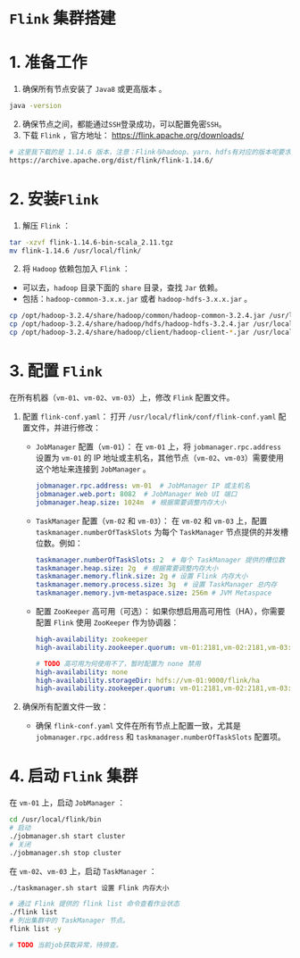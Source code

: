 # `Flink` 集群搭建

# 1. 准备工作

1. 确保所有节点安装了 `Java8` 或更高版本 。

```bash
java -version
```

2. 确保节点之间，都能通过`SSH`登录成功，可以配置免密`SSH`。
3. 下载 `Flink` ，官方地址： https://flink.apache.org/downloads/

```bash
# 这里我下载的是 1.14.6 版本，注意：Flink与hadoop、yarn、hdfs有对应的版本呢要求。
https://archive.apache.org/dist/flink/flink-1.14.6/
```

# 2. 安装`Flink`

1. 解压 `Flink` ：

```bash
tar -xzvf flink-1.14.6-bin-scala_2.11.tgz
mv flink-1.14.6 /usr/local/flink/
```

2. 将  `Hadoop` 依赖包加入 `Flink` ：

- 可以去，`hadoop` 目录下面的 `share` 目录，查找 `Jar` 依赖。 
- 包括：`hadoop-common-3.x.x.jar` 或者 `hadoop-hdfs-3.x.x.jar` 。

```bash
cp /opt/hadoop-3.2.4/share/hadoop/common/hadoop-common-3.2.4.jar /usr/local/flink/lib/
cp /opt/hadoop-3.2.4/share/hadoop/hdfs/hadoop-hdfs-3.2.4.jar /usr/local/flink/lib/
cp /opt/hadoop-3.2.4/share/hadoop/client/hadoop-client-*.jar /usr/local/flink/lib/
```



# 3. 配置 `Flink`

在所有机器（`vm-01`、`vm-02`、`vm-03`）上，修改 `Flink` 配置文件。

1. 配置 `flink-conf.yaml`： 打开 `/usr/local/flink/conf/flink-conf.yaml` 配置文件，并进行修改：

   - `JobManager` 配置（`vm-01`）： 在 `vm-01` 上，将 `jobmanager.rpc.address` 设置为 `vm-01` 的 IP 地址或主机名，其他节点（`vm-02`、`vm-03`）需要使用这个地址来连接到 `JobManager` 。

     ```yaml
     jobmanager.rpc.address: vm-01  # JobManager IP 或主机名
     jobmanager.web.port: 8082  # JobManager Web UI 端口
     jobmanager.heap.size: 1024m  # 根据需要调整内存大小
     ```

   - `TaskManager` 配置（`vm-02` 和 `vm-03`）： 在 `vm-02` 和 `vm-03` 上，配置 `taskmanager.numberOfTaskSlots` 为每个 `TaskManager` 节点提供的并发槽位数。例如：

     ```yaml
     taskmanager.numberOfTaskSlots: 2  # 每个 TaskManager 提供的槽位数
     taskmanager.heap.size: 2g  # 根据需要调整内存大小
     taskmanager.memory.flink.size: 2g # 设置 Flink 内存大小
     taskmanager.memory.process.size: 3g  # 设置 TaskManager 总内存
     taskmanager.memory.jvm-metaspace.size: 256m # JVM Metaspace
     ```

   - 配置 `ZooKeeper` 高可用（可选）： 如果你想启用高可用性（HA），你需要配置 `Flink` 使用 `ZooKeeper` 作为协调器：

     ```yaml
     high-availability: zookeeper
     high-availability.zookeeper.quorum: vm-01:2181,vm-02:2181,vm-03:2181
     
     # TODO 高可用为何使用不了，暂时配置为 none 禁用
     high-availability: none
     high-availability.storageDir: hdfs://vm-01:9000/flink/ha
     high-availability.zookeeper.quorum: vm-01:2181,vm-02:2181,vm-03:2181
     ```

2. 确保所有配置文件一致： 

   - 确保 `flink-conf.yaml` 文件在所有节点上配置一致，尤其是 `jobmanager.rpc.address` 和 `taskmanager.numberOfTaskSlots` 配置项。

# 4. 启动 `Flink` 集群

在 `vm-01` 上，启动 `JobManager` ：

```bash
cd /usr/local/flink/bin
# 启动
./jobmanager.sh start cluster
# 关闭
./jobmanager.sh stop cluster
```

在 `vm-02`、`vm-03` 上，启动 `TaskManager` ：

```bash
./taskmanager.sh start 设置 Flink 内存大小
```



```bash
# 通过 Flink 提供的 flink list 命令查看作业状态
./flink list
# 列出集群中的 TaskManager 节点。
flink list -y

# TODO 当前job获取异常，待排查。
```







